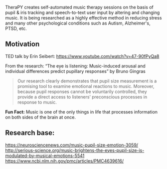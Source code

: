TheraPY creates self-automated music therapy sessions on the basis of pupil & iris tracking and speech-to-text user input by altering and changing music. It is being researched as a highly effective method in reducing stress and many other psychological conditions such as Autism, Alzheimer's, PTSD, etc.     

## Motivation

TED talk by Erin Seibert: https://www.youtube.com/watch?v=47-90fPyQa8   

From the research: “The eye is listening: Music-induced arousal and individual differences predict pupillary responses” by Bruno Gingras   
> Our research clearly demonstrates that pupil size measurement is a promising tool to examine emotional reactions to music. Moreover, because pupil responses cannot be voluntarily controlled, they provide a direct access to listeners’ preconscious processes in response to music.

**Fun Fact:** Music is one of the only things in life that processes information on both sides of the brain at once. 


## Research base:   
https://neurosciencenews.com/music-pupil-size-emotion-3059/   
http://serious-science.org/music-brightens-the-eyes-pupil-size-is-modulated-by-musical-emotions-5541    
https://www.ncbi.nlm.nih.gov/pmc/articles/PMC4639616/    
